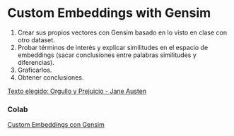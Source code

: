 # Custom Embeddings with Gensim

1. Crear sus propios vectores con Gensim basado en lo visto en clase con otro dataset.
2. Probar términos de interés y explicar similitudes en el espacio de embeddings (sacar conclusiones entre palabras similitudes y diferencias).
3. Graficarlos.
4. Obtener conclusiones.

[Texto elegido: Orgullo y Prejuicio - Jane Austen](https://www.textos.info/jane-austen/orgullo-y-prejuicio)

### Colab
[Custom Embeddings con Gensim](https://colab.research.google.com/drive/16zILcrn9sXVkJqFuoVHLTsjq8GQPsdYB?usp=sharing)
